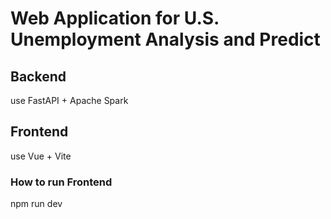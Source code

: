 # Web Application for U.S. Unemployment Analysis and Predict

## Backend
use FastAPI + Apache Spark

## Frontend
use Vue + Vite
### How to run Frontend
npm run dev

